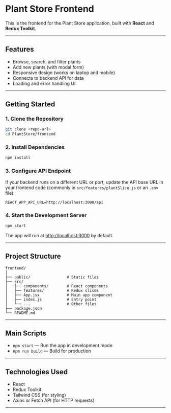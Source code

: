 # Plant Store Frontend

This is the frontend for the Plant Store application, built with **React** and **Redux Toolkit**.

---

## Features

- Browse, search, and filter plants
- Add new plants (with modal form)
- Responsive design (works on laptop and mobile)
- Connects to backend API for data
- Loading and error handling UI

---

## Getting Started

### 1. Clone the Repository

```bash
git clone <repo-url>
cd PlantStore/frontend
```

### 2. Install Dependencies

```bash
npm install
```

### 3. Configure API Endpoint

If your backend runs on a different URL or port, update the API base URL in your frontend code (commonly in `src/features/plantSlice.js` or an `.env` file):

```
REACT_APP_API_URL=http://localhost:3000/api
```

### 4. Start the Development Server

```bash
npm start
```

The app will run at [http://localhost:3000](http://localhost:3000) by default.

---

## Project Structure

```
frontend/
│
├── public/                # Static files
├── src/
│   ├── components/        # React components
│   ├── features/          # Redux slices
│   ├── App.jsx            # Main app component
│   ├── index.js           # Entry point
│   └── ...                # Other files
├── package.json
└── README.md
```

---

## Main Scripts

- `npm start` — Run the app in development mode
- `npm run build` — Build for production

---

## Technologies Used

- React
- Redux Toolkit
- Tailwind CSS (for styling)
- Axios or Fetch API (for HTTP requests)

---

##